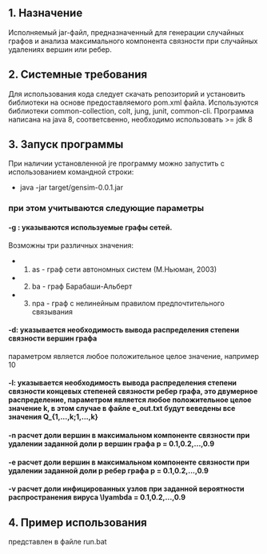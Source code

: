 ## 1. Назначение
Исполняемый jar-файл, предназначенный для генерации случайных графов и анализа максимального компонента связности при случайных удалениях вершин или ребер. 

## 2. Системные требования
Для использования кода следует скачать репозиторий и установить библиотеки на основе предоставляемого pom.xml файла. Используются библиотеки common-collection, colt, jung, junit, common-cli. Программа написана на java 8, соответсвенно, необходимо использовать >= jdk 8

## 3. Запуск программы
При наличии установленной jre программу можно запустить с использованием командной строки:

* java -jar target/gensim-0.0.1.jar

### при этом учитываются следующие параметры
#### -g : указываются используемые графы сетей.
 Возможны три различных значения:
 * 1) as - граф сети автономных систем (М.Ньюман, 2003)
 * 2) ba - граф Барабаши-Альберт
 * 3) npa - граф с нелинейным правилом предпочтительного связывания
 
#### -d: указывается необходимость вывода распределения степени связности вершин графа
 параметром является любое положительное целое значение, например
 10

#### -l: указывается необходимость вывода распределения степени связности концевых степеней связности ребер графа, это двумерное распределение, параметром является любое положительное целое значение k, в этом случае в файле e_out.txt будут веведены все значения Q_{1,...,k;1,...,k}
 
#### -n расчет доли вершин в максимальном компоненте связности при удалении заданной доли p вершин графа p = 0.1,0.2,...,0.9
 
#### -e расчет доли вершин в максимальном компоненте связности при удалении заданной доли p ребер графа p = 0.1,0.2,...,0.9
 
#### -v расчет доли инфицированных узлов при заданной вероятности распространения вируса \lyambda  = 0.1,0.2,...,0.9
  
## 4. Пример использования
представлен в файле run.bat